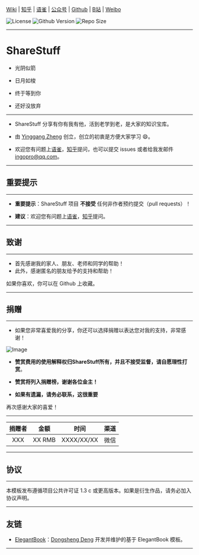 <!-- Author : Yinggang Zheng->
<!-- Program Email: ingopro@qq.com -->

 [Wiki](https://github.com/SMUZYG/ShareStuff/wiki) | [知乎](https://www.zhihu.com/people/ShareStuff) | [语雀](https://www.yuque.com/sharestuff) | [公众号](https://mp.weixin.qq.com/mp/profile_ext?action=home&__biz=MzA3OTQ1NjcxMQ==&scene=124#wechat_redirect) | [Github](https://github.com/SMUZYG) | [B站](https://space.bilibili.com/20435673) | [Weibo](https://weibo.com/izinngo)

![License](https://img.shields.io/ctan/l/elegantbook.svg) ![Github Version](https://img.shields.io/github/release/ElegantLaTeX/ElegantBook.svg) ![Repo Size](https://img.shields.io/github/repo-size/ElegantLaTeX/ElegantBook.svg)

---

# ShareStuff

<a id="markdown-sharestuff" name="sharestuff"></a>
  * 光阴似箭

  * 日月如梭

  * 终于等到你

  * 还好没放弃
---
* ShareStuff 分享有你有我有他，活到老学到老，是大家的知识宝库。

*  由 [Yinggang Zheng](https://www.zhihu.com/people/ShareStuff) 创立，创立的初衷是方便大家学习 😄。

* 欢迎您有问题上[语雀](https://www.yuque.com/sharestuff/bvm1rk)，[知乎](https://www.zhihu.com/people/ShareStuff)提问，也可以提交 issues 或者给我发邮件 ingopro@qq.com。

---

## 重要提示
---
* **重要提示**：ShareStuff 项目 **不接受** 任何非作者预约提交（pull requests）！

* **建议**：欢迎您有问题上[语雀](https://www.yuque.com/sharestuff/bvm1rk)，[知乎](https://www.zhihu.com/people/ShareStuff)提问。

---

## 致谢
---
* 首先感谢我的家人、朋友、老师和同学的帮助！
* 此外，感谢匿名的朋友给予的支持和帮助！

如果你喜欢，你可以在 Github 上收藏。

---

## 捐赠
---
* 如果您非常喜爱我的分享，你还可以选择捐赠以表达您对我的支持，非常感谢！

![Image](https://pic4.zhimg.com/80/v2-9b48b44fd57355ac1e233cc15a942dad_hd.png)

* **赞赏费用的使用解释权归ShareStuff所有，并且不接受监督，请自愿理性打赏**。

* **赞赏将列入捐赠榜，谢谢各位金主！**

* **如果有遗漏，请务必联系，这很重要**

再次感谢大家的喜爱！

---

| 捐赠者   | 金额 |  时间  | 渠道 |
| :------:   | :----:   | :----: | :------:   |
| XXX  | XX RMB |   XXXX/XX/XX   | 微信 |

---

## 协议
---
本模板发布遵循项目公共许可证 1.3 c 或更高版本。如果是衍生作品，请务必加入协议声明。

---

## 友链

+ [ElegantBook](https://github.com/ElegantLaTeX/ElegantBook)：[Dongsheng Deng](https://ddswhu.me/) 开发并维护的基于 ElegantBook 模板。

-------
